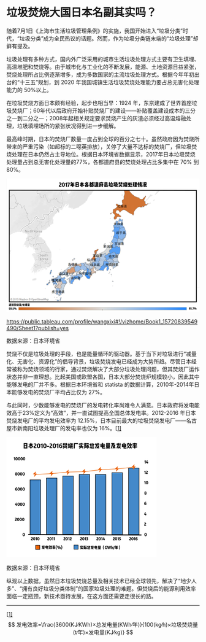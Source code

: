 # 垃圾焚烧大国日本名副其实吗？

随着7月1日《上海市生活垃圾管理条例》的实施，我国开始进入“垃圾分类”时代，“垃圾分类”成为全民热议的话题。然而，作为垃圾分类链末端的“垃圾处理”却鲜有提及。



垃圾处理有多种方式，国内外广泛采用的城市生活垃圾处理方式主要有卫生填埋、高温堆肥和焚烧等。由于城市化与工业化的不断发展，能源、土地资源日益紧张，焚烧处理所占比例逐渐增多，成为多数国家的主流垃圾处理方式。根据今年年初出台的“十三五”规划，到 2020 年我国城镇生活垃圾焚烧处理能力要占总无害化处理能力的 50%以上。



 在垃圾焚烧方面日本颇有经验，起步也相当早：1924 年，东京建成了世界首座垃圾焚烧厂；60年代以后政府开始补贴焚烧厂的建设——补贴覆盖建设成本的三分之一到二分之一；2008年起相关规定要求焚烧产生的灰渣必须经过高温熔融处理，垃圾填埋场所的紧张状况得到进一步缓解。

 

最高峰时期，日本的焚烧厂数量一度占到全球的百分之七十。虽然政府因为焚烧所带来的严重污染（如超标的二噁英排放），关停了大量不达标的焚烧厂，但垃圾焚烧处理在日本仍然占主导地位。根据日本环境省数据显示，2017年日本垃圾焚烧处理量占到总无害化处理量的77%，各都道府县的焚烧处理占比多集中在 70% 到 80%。

![](5_ratio.jpg)	

https://public.tableau.com/profile/wangxixi#!/vizhome/Book1_15720839549490/Sheet1?publish=yes

数据来源：日本环境省

焚烧不仅是垃圾处理的手段，也是能量循环的驱动器。基于当下对垃圾进行“减量化、无害化、资源化”的倡导背景，垃圾焚烧发电已经成为大势所趋。尽管日本经常被称为焚烧领域的行家，通过焚烧解决了大部分垃圾处理问题，但其焚烧厂运作状态并非一直理想。比起美国或欧盟各国，日本大部分焚烧炉规模较小，因此其中能够发电的厂并不多。根据日本环境省和 statista 的数据计算，2010年-2014年日本能够发电的焚烧厂平均占比仅为 27%。

 

与此同时，少数能够发电的焚烧厂的发电转化率尚难令人满意。日本政府将发电能效高于23%定义为“高效”，并一直试图提高全国总体发电率。2012-2016 年日本焚烧发电厂的平均发电效率为 12.15%，日本目前最大的垃圾焚烧发电厂——名古屋市新南阳垃圾处理厂的发电率也仅为 16%。[[1\]](#_ftn1)

 ![](5_efficiency.jpg)

  

数据来源：日本环境省

 

纵观以上数据，虽然日本垃圾焚烧总量及相关技术已经全球领先，解决了“地少人多”、“拥有良好垃圾分类体制”的国家垃圾处理的难题。但焚烧后的能源利用效率面临一定瓶颈，新技术亟待发展，在这方面还需要走很长的路。



------

[[1\]](#_ftnref1)
$$
发电效率=\frac{3600(KJ⁄KWh)×总发电量(KWh⁄年)}{100(kg⁄h)×垃圾焚烧量(t⁄年)×发电量(KJ⁄kg)}
$$
